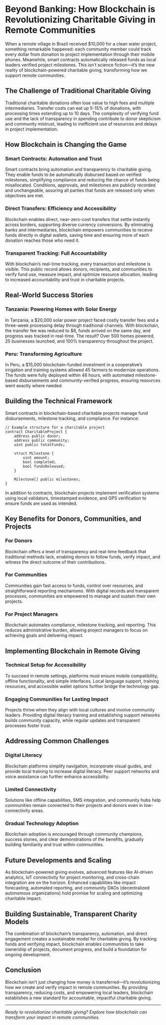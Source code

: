 # Beyond Banking: How Blockchain is Revolutionizing Charitable Giving in Remote Communities

When a remote village in Brazil received $10,000 for a clean water project, something remarkable happened: each community member could track every dollar from donation to project implementation through their mobile phones. Meanwhile, smart contracts automatically released funds as local leaders verified project milestones. This isn’t science fiction—it’s the new reality of blockchain-powered charitable giving, transforming how we support remote communities.

## The Challenge of Traditional Charitable Giving

Traditional charitable donations often lose value to high fees and multiple intermediaries. Transfer costs can eat up 5-15% of donations, with processing times extending up to 10 days. The complexity of verifying fund use and the lack of transparency in spending contribute to donor skepticism and community mistrust, leading to inefficient use of resources and delays in project implementation. 

## How Blockchain is Changing the Game

### Smart Contracts: Automation and Trust
Smart contracts bring automation and transparency to charitable giving. They enable funds to be automatically disbursed based on verified milestones, simplifying compliance and reducing the chance of funds being misallocated. Conditions, approvals, and milestones are publicly recorded and unchangeable, assuring all parties that funds are released only when objectives are met.

### Direct Transfers: Efficiency and Accessibility
Blockchain enables direct, near-zero-cost transfers that settle instantly across borders, supporting diverse currency conversions. By eliminating banks and intermediaries, blockchain empowers communities to receive funds directly in digital wallets, saving time and ensuring more of each donation reaches those who need it.

### Transparent Tracking: Full Accountability
With blockchain’s real-time tracking, every transaction and milestone is visible. This public record allows donors, recipients, and communities to verify fund use, measure impact, and optimize resource allocation, leading to increased accountability and trust in charitable projects.

## Real-World Success Stories

### Tanzania: Powering Homes with Solar Energy
In Tanzania, a $20,000 solar power project faced costly transfer fees and a three-week processing delay through traditional channels. With blockchain, the transfer fee was reduced to $8, funds arrived on the same day, and progress was tracked in real-time. The result? Over 500 homes powered, 25 businesses launched, and 100% transparency throughout the project.

### Peru: Transforming Agriculture
In Peru, a $15,000 blockchain-funded investment in a cooperative’s irrigation and training systems allowed 45 farmers to modernize operations. The funds were fully deployed within 48 hours, with automated milestone-based disbursements and community-verified progress, ensuring resources went exactly where needed.

## Building the Technical Framework

Smart contracts in blockchain-based charitable projects manage fund disbursements, milestone tracking, and compliance. For instance:

```solidity
// Example structure for a charitable project
contract CharitableProject {
    address public donor;
    address public community;
    uint public totalFunds;
    
    struct Milestone {
        uint amount;
        bool completed;
        bool fundsReleased;
    }
    
    Milestone[] public milestones;
}
```

In addition to contracts, blockchain projects implement verification systems using local validators, timestamped evidence, and GPS verification to ensure funds are used as intended.

## Key Benefits for Donors, Communities, and Projects

### For Donors
Blockchain offers a level of transparency and real-time feedback that traditional methods lack, enabling donors to follow funds, verify impact, and witness the direct outcome of their contributions.

### For Communities
Communities gain fast access to funds, control over resources, and straightforward reporting mechanisms. With digital records and transparent processes, communities are empowered to manage and sustain their own projects.

### For Project Managers
Blockchain automates compliance, milestone tracking, and reporting. This reduces administrative burden, allowing project managers to focus on achieving goals and delivering impact.

## Implementing Blockchain in Remote Giving

### Technical Setup for Accessibility
To succeed in remote settings, platforms must ensure mobile compatibility, offline functionality, and simple interfaces. Local language support, training resources, and accessible wallet options further bridge the technology gap.

### Engaging Communities for Lasting Impact
Projects thrive when they align with local cultures and involve community leaders. Providing digital literacy training and establishing support networks builds community capacity, while regular updates and transparent processes foster trust.

## Addressing Common Challenges

### Digital Literacy
Blockchain platforms simplify navigation, incorporate visual guides, and provide local training to increase digital literacy. Peer support networks and voice assistance can further enhance accessibility.

### Limited Connectivity
Solutions like offline capabilities, SMS integration, and community hubs help communities remain connected to their projects and donors even in low-connectivity areas.

### Gradual Technology Adoption
Blockchain adoption is encouraged through community champions, success stories, and clear demonstrations of the benefits, gradually building familiarity and trust within communities.

## Future Developments and Scaling

As blockchain-powered giving evolves, advanced features like AI-driven analytics, IoT connectivity for project monitoring, and cross-chain integration are on the horizon. Enhanced capabilities like impact forecasting, automated reporting, and community DAOs (decentralized autonomous organizations) hold promise for scaling and optimizing charitable impact.

## Building Sustainable, Transparent Charity Models

The combination of blockchain’s transparency, automation, and direct engagement creates a sustainable model for charitable giving. By tracking funds and verifying impact, blockchain enables communities to take ownership of projects, document progress, and build a foundation for ongoing development.

## Conclusion

Blockchain isn’t just changing how money is transferred—it’s revolutionizing how we create and verify impact in remote communities. By providing transparency, reducing costs, and empowering local leaders, blockchain establishes a new standard for accountable, impactful charitable giving.

---

*Ready to revolutionize charitable giving? Explore how blockchain can transform your impact in remote communities.*
